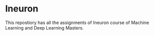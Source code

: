 # Ineuron
This repostiory has all the assignments of Ineuron course of Machine Learning and Deep Learning Masters.
